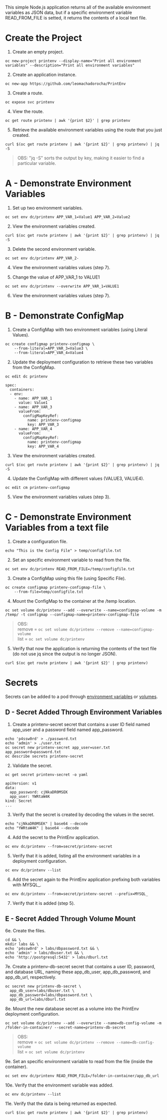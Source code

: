 This simple Node.js application returns all of the available environment variables as JSON data, but if a specific environment variable READ_FROM_FILE is setted, it returns the contents of a local text file.

 
# Create the Project # 

1. Create an empty project.
```
oc new-project printenv --display-name="Print all environment variables" --description="Print all environment variables"
```

2. Create an application instance.
```
oc new-app https://github.com/leomachadorocha/PrintEnv
```

3. Create a route.
```
oc expose svc printenv
```

4. View the route.
```
oc get route printenv | awk '{print $2}' | grep printenv
```

5. Retrieve the available environment variables using the route that you just created.
```
curl $(oc get route printenv | awk '{print $2}' | grep printenv) | jq -S
```
> OBS: "jq -S" sorts the output by key, making it easier to find a particular variable. 




# A - Demonstrate Environment Variables #

1. Set up two environment variables. 
```
oc set env dc/printenv APP_VAR_1=Value1 APP_VAR_2=Value2
```

2. View the environment variables created. 
```
curl $(oc get route printenv | awk '{print $2}' | grep printenv) | jq -S
```

3. Delete the second environment variable.
```
oc set env dc/printenv APP_VAR_2-
```

4. View the environment variables values (step 7).
   
   
5. Change the value of APP_VAR_1 to VALUE1
```
oc set env dc/printenv --overwrite APP_VAR_1=VALUE1
```

6. View the environment variables values (step 7). 




# B - Demonstrate ConfigMap #

1. Create a ConfigMap with two environment variables (using Literal Values).
```
oc create configmap printenv-configmap \
    --from-literal=APP_VAR_3=Value3 \
    --from-literal=APP_VAR_4=Value4
```

2. Update the deployment configuration to retrieve these two variables from the ConfigMap.
```
oc edit dc printenv
```
```
spec:
  containers:
  - env:
    - name: APP_VAR_1
      value: Value1
    - name: APP_VAR_3
      valueFrom:
        configMapKeyRef:
          name: printenv-configmap
          key: APP_VAR_3
    - name: APP_VAR_4
      valueFrom:
        configMapKeyRef:
          name: printenv-configmap
          key: APP_VAR_4
```

3. View the environment variables created. 
```
curl $(oc get route printenv | awk '{print $2}' | grep printenv) | jq -S
```

4. Update the ConfigMap with different values (VALUE3, VALUE4).
```
oc edit cm printenv-configmap
```

5. View the environment variables values (step 3). 




# C - Demonstrate Environment Variables from a text file #

1. Create a configuration file.
```
echo "This is the Config File" > temp/configfile.txt
```

2. Set an specific environment variable to read from the file.
```
oc set env dc/printenv READ_FROM_FILE=/temp/configfile.txt
```

3. Create a ConfigMap using this file (using Specific File).
```
oc create configmap printenv-configmap-file \
    --from-file=temp/configfile.txt
```

4. Mount the ConfigMap to the container at the /temp location.
```
oc set volume dc/printenv --add --overwrite --name=configmap-volume -m /temp/ -t configmap --configmap-name=printenv-configmap-file
```
> OBS:   
remove = `oc set volume dc/printenv --remove --name=configmap-volume`    
list   = `oc set volume dc/printenv`   

5. Verify that now the application is returning the contents of the text file (do not use jq since the output is no longer JSON).
```
curl $(oc get route printenv | awk '{print $2}' | grep printenv)
```   
   
   
   
# Secrets #
Secrets can be added to a pod through [environment variables](https://github.com/leomachadorocha/PrintEnv/blob/master/README-LEO.md#secret-added-through-environment-variables) or [volumes](https://github.com/leomachadorocha/PrintEnv/blob/master/README-LEO.md#secret-added-through-volume-mount).

## D - Secret Added Through Environment Variables ##

1. Create a printenv-secret secret that contains a user ID field named app_user and a password field named app_password.
```
echo 'p4ssw0rd' > ./password.txt
echo 'admin' > ./user.txt
oc secret new printenv-secret app_user=user.txt app_password=password.txt
oc describe secrets printenv-secret
```

2. Validate the secret.
```
oc get secret printenv-secret -o yaml
```
```
apiVersion: v1
data:
  app_password: cjNkaDR0MSEK
  app_user: YWRtaW4K
kind: Secret
...
```

3. Verify that the secret is created by decoding the values in the secret.
```
echo "cjNkaDR0MSEK" | base64 --decode
echo "YWRtaW4K" | base64 --decode
```

4. Add the secret to the PrintEnv application.
```
oc env dc/printenv --from=secret/printenv-secret
```

5. Verify that it is added, listing all the environment variables in a deployment configuration.
```
oc env dc/printenv --list
```

6. Add the secret again to the PrintEnv application prefixing both variables with MYSQL_.
```
oc env dc/printenv --from=secret/printenv-secret --prefix=MYSQL_
```

7. Verify that it is added (step 5).



## E - Secret Added Through Volume Mount ##

6e. Create the files.
```
cd && \
mkdir labs && \
echo 'p4ssw0rd' > labs/dbpassword.txt && \
echo 'admin' > labs/dbuser.txt && \
echo 'http://postgresql:5432' > labs/dburl.txt
```

7e. Create a printenv-db-secret secret that contains a user ID, password, and database URL, naming these app_db_user, app_db_password, and app_db_url, respectively.
```
oc secret new printenv-db-secret \
  app_db_user=labs/dbuser.txt \
  app_db_password=labs/dbpassword.txt \
  app_db_url=labs/dburl.txt
```

8e. Mount the new database secret as a volume into the PrintEnv deployment configuration.
```
oc set volume dc/printenv --add --overwrite --name=db-config-volume -m /folder-in-container/ --secret-name=printenv-db-secret
```
> OBS:   
> remove = `oc set volume dc/printenv --remove --name=db-config-volume`   
> list   = `oc set volume dc/printenv`   

9e. Set an specific environment variable to read from the file (inside the container).
```
oc set env dc/printenv READ_FROM_FILE=/folder-in-container/app_db_url
```

10e. Verify that the environment variable was added.
```
oc env dc/printenv --list
```

11e. Verify that the data is being returned as expected.
```
curl $(oc get route printenv | awk '{print $2}' | grep printenv)
```
